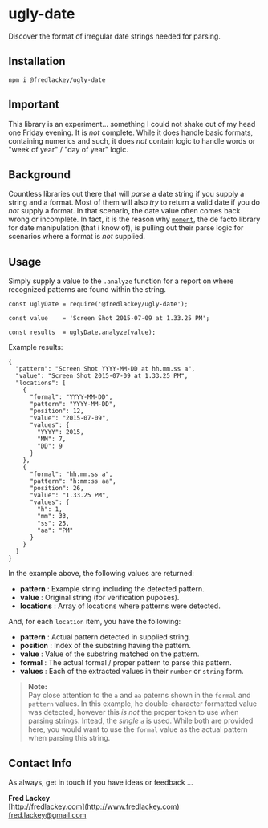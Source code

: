 # ugly-date
Discover the format of irregular date strings needed for parsing.

## Installation  

`npm i @fredlackey/ugly-date`

## Important  
This library is an experiment... something I could not shake out of my head one Friday evening.  It is _not_ complete.  While it does handle basic formats, containing numerics and such, it does _not_ contain logic to handle words or "week of year" / "day of year" logic.

## Background  
Countless libraries out there that will _parse_ a date string if you supply a string and a format.  Most of them will also _try_ to return a valid date if you do _not_ supply a format.  In that scenario, the date value often comes back wrong or incomplete.  In fact, it is the reason why [`moment`](https://momentjs.com/), the de facto library for date manipulation (that i know of), is pulling out their parse logic for scenarios where a format is _not_ supplied.

## Usage
Simply supply a value to the `.analyze` function for a report on where recognized patterns are found within the string.

```
const uglyDate = require('@fredlackey/ugly-date');

const value    = 'Screen Shot 2015-07-09 at 1.33.25 PM';

const results  = uglyDate.analyze(value);
```
Example results:
```
{
  "pattern": "Screen Shot YYYY-MM-DD at hh.mm.ss a",
  "value": "Screen Shot 2015-07-09 at 1.33.25 PM",
  "locations": [
    {
      "formal": "YYYY-MM-DD",
      "pattern": "YYYY-MM-DD",
      "position": 12,
      "value": "2015-07-09",
      "values": {
        "YYYY": 2015,
        "MM": 7,
        "DD": 9
      }
    },
    {
      "formal": "hh.mm.ss a",
      "pattern": "h:mm:ss aa",
      "position": 26,
      "value": "1.33.25 PM",
      "values": {
        "h": 1,
        "mm": 33,
        "ss": 25,
        "aa": "PM"
      }
    }
  ]
}
```
In the example above, the following values are returned:

  * **pattern** : Example string including the detected pattern.
  * **value** : Original string (for verification puposes).
  * **locations** : Array of locations where patterns were detected.

And, for each `location` item, you have the following:

  * **pattern** : Actual pattern detected in supplied string.
  * **position** : Index of the substring having the pattern.
  * **value** : Value of the substring matched on the pattern.
  * **formal** : The actual formal / proper pattern to parse this pattern.
  * **values** : Each of the extracted values in their `number` or `string` form.
  
  > **Note:**  
  > Pay close attention to the `a` and `aa` paterns shown in the `formal` and `pattern` values.  In this example, he double-character formatted value was detected, however this _is not_ the proper token to use when parsing strings.  Intead, the _single_ `a` is used.  While both are provided here, you would want to use the `formal` value as the actual pattern when parsing this string.


## Contact Info  
As always, get in touch if you have ideas or feedback ...

**Fred Lackey**  
[http://fredlackey.com](http://www.fredlackey.com)  
[fred.lackey@gmail.com](mailto://fred.lackey@gmail.com)

